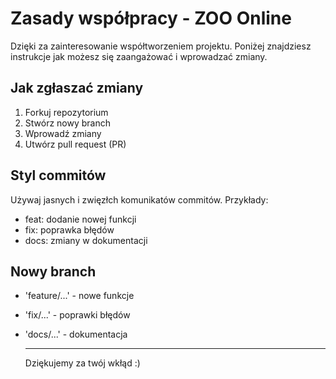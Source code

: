 # Zasady współpracy - ZOO Online 
Dzięki za zainteresowanie współtworzeniem projektu. Poniżej znajdziesz instrukcje jak możesz się zaangażować i wprowadzać zmiany.

## Jak zgłaszać zmiany
1. Forkuj repozytorium
2. Stwórz nowy branch
3. Wprowadź zmiany
4. Utwórz pull request (PR)

## Styl commitów
Używaj jasnych i zwięzłch komunikatów commitów. Przykłady:
- feat: dodanie nowej funkcji
- fix: poprawka błędów
- docs: zmiany w dokumentacji

## Nowy branch
- 'feature/...' - nowe funkcje
- 'fix/...' - poprawki błędów
- 'docs/...' - dokumentacja

  ---
  Dziękujemy za twój wkłąd :)
